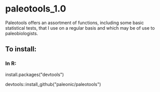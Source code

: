 # paleotools_1.0

Paleotools offers an assortment of functions, including some basic statistical tests, that I use on a regular basis and which may be of use to paleobiologists.

## To install:

### In R:
install.packages("devtools")

devtools::install_github("paleonic/paleotools")
